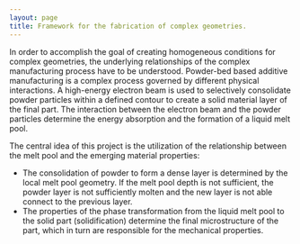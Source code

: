 ```yaml
---
layout: page
title: Framework for the fabrication of complex geometries.
---
```


In order to accomplish the goal of creating homogeneous conditions for complex geometries, the underlying relationships of the complex manufacturing process have to be understood. Powder-bed based additive manufacturing is a complex process governed by different physical interactions. A high-energy electron beam is used to selectively consolidate powder particles within a defined contour to create a solid material layer of the final part. The interaction between the electron beam and the powder particles determine the energy absorption and the formation of a liquid melt pool. 

The central idea of this project is the utilization of the relationship between the melt pool and the emerging material properties:

* The consolidation of powder to form a dense layer is determined by the local melt pool geometry. If the melt pool depth is not sufficient, the powder layer is not sufficiently molten and the new layer is not able connect to the previous layer.
* The properties of the phase transformation from the liquid melt pool to the solid part (solidification) determine the final microstructure of the part, which in turn are responsible for the mechanical properties.